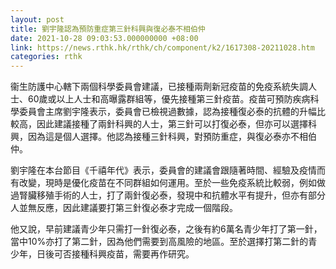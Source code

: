 ```yaml
---
layout: post
title: 劉宇隆認為預防重症第三針科興與復必泰不相伯仲
date: 2021-10-28 09:03:53.000000000 +08:00
link: https://news.rthk.hk/rthk/ch/component/k2/1617308-20211028.htm
categories: rthk
---
```


衞生防護中心轄下兩個科學委員會建議，已接種兩劑新冠疫苗的免疫系統失調人士、60歲或以上人士和高曝露群組等，優先接種第三針疫苗。疫苗可預防疾病科學委員會主席劉宇隆表示，委員會已檢視過數據，認為接種復必泰的抗體的升幅比較高，因此建議接種了兩針科興的人士，第三針可以打復必泰，但亦可以選擇科興，因為這是個人選擇。他認為接種三針科興，對預防重症，與復必泰亦不相伯仲。

劉宇隆在本台節目《千禧年代》表示，委員會的建議會跟隨著時間、經驗及疫情而有改變，現時是優化疫苗在不同群組如何運用。至於一些免疫系統比較弱，例如做過腎臟移殖手術的人士，打了兩針復必泰，發現中和抗體水平有提升，但亦有部分人並無反應，因此建議要打第三針復必泰才完成一個階段。

他又說，早前建議青少年只需打一針復必泰，之後有約6萬名青少年打了第一針，當中10%亦打了第二針，因為他們需要到高風險的地區。至於選擇打第二針的青少年，日後可否接種科興疫苗，需要再作研究。
